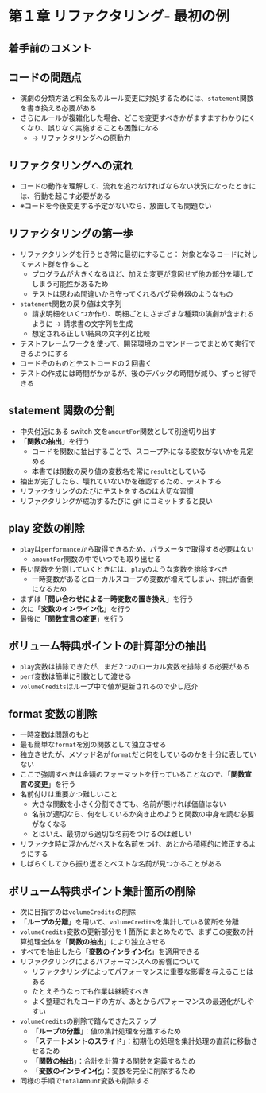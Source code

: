 # 第１章 リファクタリング- 最初の例

## 着手前のコメント

## コードの問題点

- 演劇の分類方法と料金系のルール変更に対処するためには、`statement`関数を書き換える必要がある
- さらにルールが複雑化した場合、どこを変更すべきかがますますわかりにくくなり、誤りなく実施することも困難になる
  - → リファクタリングへの原動力

## リファクタリングへの流れ

- コードの動作を理解して、流れを追わなければならない状況になったときには、行動を起こす必要がある
- ※コードを今後変更する予定がないなら、放置しても問題ない

## リファクタリングの第一歩

- リファクタリングを行うとき常に最初にすること： 対象となるコードに対してテスト群を作ること
  - プログラムが大きくなるほど、加えた変更が意図せず他の部分を壊してしまう可能性があるため
  - テストは思わぬ間違いから守ってくれるバグ発券器のようなもの
- `statement`関数の戻り値は文字列
  - 請求明細をいくつか作り、明細ごとにさまざまな種類の演劇が含まれるように → 請求書の文字列を生成
  - 想定される正しい結果の文字列と比較
- テストフレームワークを使って、開発環境のコマンド一つでまとめて実行できるようにする
- コードそのものとテストコードの２回書く
- テストの作成には時間がかかるが、後のデバッグの時間が減り、ずっと得できる

## statement 関数の分割

- 中央付近にある switch 文を`amountFor`関数として別途切り出す
- 「**関数の抽出**」を行う
  - コードを関数に抽出することで、スコープ外になる変数がないかを見定める
  - 本書では関数の戻り値の変数名を常に`result`としている
- 抽出が完了したら、壊れていないかを確認するため、テストする
- リファクタリングのたびにテストをするのは大切な習慣
- リファクタリングが成功するたびに git にコミットすると良い

## play 変数の削除

- `play`は`performance`から取得できるため、パラメータで取得する必要はない
  - `amountFor`関数の中でいつでも取り出せる
- 長い関数を分割していくときには、`play`のような変数を排除すべき
  - 一時変数があるとローカルスコープの変数が増えてしまい、排出が面倒になるため
- まずは「**問い合わせによる一時変数の置き換え**」を行う
- 次に「**変数のインライン化**」を行う
- 最後に「**関数宣言の変更**」を行う

## ボリューム特典ポイントの計算部分の抽出

- `play`変数は排除できたが、まだ２つのローカル変数を排除する必要がある
- `perf`変数は簡単に引数として渡せる
- `volumeCredits`はループ中で値が更新されるので少し厄介

## format 変数の削除

- 一時変数は問題のもと
- 最も簡単な`format`を別の関数として独立させる
- 独立させたが、メソッド名が`format`だと何をしているのかを十分に表していない
- ここで強調すべきは金額のフォーマットを行っていることなので、「**関数宣言の変更**」を行う
- 名前付けは重要かつ難しいこと
  - 大きな関数を小さく分割できても、名前が悪ければ価値はない
  - 名前が適切なら、何をしているか突き止めようと関数の中身を読む必要がなくなる
  - とはいえ、最初から適切な名前をつけるのは難しい
- リファクタ時に浮かんだベストな名前をつけ、あとから積極的に修正するようにする
- しばらくしてから振り返るとベストな名前が見つかることがある

## ボリューム特典ポイント集計箇所の削除

- 次に目指すのは`volumeCredits`の削除
- 「**ループの分離**」を用いて、`volumeCredits`を集計している箇所を分離
- `volumeCredits`変数の更新部分を 1 箇所にまとめたので、まずこの変数の計算処理全体を「**関数の抽出**」により独立させる
- すべてを抽出したら「**変数のインライン化**」を適用できる
- リファクタリングによるパフォーマンスへの影響について
  - リファクタリングによってパフォーマンスに重要な影響を与えることはある
  - たとえそうなっても作業は継続すべき
  - よく整理されたコードの方が、あとからパフォーマンスの最適化がしやすい
- `volumeCredits`の削除で踏んできたステップ
  - 「**ループの分離**」：値の集計処理を分離するため
  - 「**ステートメントのスライド**」：初期化の処理を集計処理の直前に移動させるため
  - 「**関数の抽出**」：合計を計算する関数を定義するため
  - 「**変数のインライン化**」：変数を完全に削除するため
- 同様の手順で`totalAmount`変数も削除する
